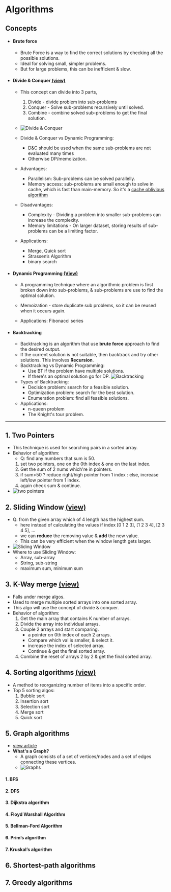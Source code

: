 # Algorithms

## Concepts

-   #### Brute force

    -   Brute Force is a way to find the correct solutions by checking all the possible solutions.
    -   Ideal for solving small, simpler problems.
    -   But for large problems, this can be inefficient & slow.

-   #### Divide & Conquer [(view)](https://www.youtube.com/watch?v=YOh6hBtX5l0)

    -   This concept can divide into 3 parts,
        1. Divide - divide problem into sub-problems
        2. Conquer - Solve sub-problems recursively until solved.
        3. Combine - combine solved sub-problems to get the final solution.
    -   ![Divide & Conquer](imgs/divide%20&%20conquer.png)
    -   Divide & Conquer vs Dynamic Programming:
        -   D&C should be used when the same sub-problems are not evaluated many times
        -   Otherwise DP/memoization.
    -   Advantages:
        -   Parallelism: Sub-problems can be solved parallelly.
        -   Memory access: sub-problems are small enough to solve in cache, which is fast than main-memory. So it's a [cache oblivious algorithm](https://www.geeksforgeeks.org/cache-oblivious-algorithm/)
    -   Disadvantages:

        -   Complexity - Dividing a problem into smaller sub-problems can increase the complexity.
        -   Memory limitations - On larger dataset, storing results of sub-problems can be a limiting factor.

    -   Applications:
        -   Merge, Quick sort
        -   Strassen’s Algorithm
        -   binary search

-   #### Dynamic Programming [(View)](https://github.com/RukshanDias/Dynamic-Programming)

    -   A programming technique where an algorithmic problem is first broken down into sub-problems, & sub-problems are use to find the optimal solution.

    -   Memoization - store duplicate sub problems, so it can be reused when it occurs again.

    -   Applications: Fibonacci series

-   #### Backtracking
    -   Backtracking is an algorithm that use **brute force** approach to find the desired output.
    -   If the current solution is not suitable, then backtrack and try other solutions. This involves **Recursion**.
    -   Backtracking vs Dynamic Programming:
        -   Use BT if the problem have multiple solutions.
        -   If there's an optimal solution go for DP.
            ![Backtracking](imgs/backtracking.png)
    -   Types of Backtracking:
        -   Decision problem: search for a feasible solution.
        -   Optimization problem: search for the best solution.
        -   Enumeration problem: find all feasible solutions.
    -   Applications:
        -   n-queen problem
        -   The Knight's tour problem.

---

## 1. Two Pointers

-   This technique is used for searching pairs in a sorted array.
-   Behavior of algorithm:
    -   Q: find any numbers that sum is 50.
    1. set two pointers, one on the 0th index & one on the last index.
    2. Get the sum of 2 nums which're in pointers.
    3. if sum>50 ? reduce right/high pointer from 1 index : else, increase left/low pointer from 1 index.
    4. again check sum & continue.
-   ![two pointers](imgs/two%20pointers.png)

## 2. Sliding Window [(view)](https://www.youtube.com/shorts/3V8YcmxtRLQ)

-   Q: from the given array which of 4 length has the highest sum.
    -   here instead of calculating the values if index [0 1 2 3], [1 2 3 4], [2 3 4 5], ...
    -   we can **reduce** the removing value & **add** the new value.
    -   This can be very efficient when the window length gets larger.
-   ![Sliding Window](imgs/sliding%20window.png)
-   Where to use Sliding Window:
    -   Array, sub-array
    -   String, sub-string
    -   maximum sum, minimum sum

## 3. K-Way merge [(view)](https://www.youtube.com/watch?v=vO961e332A4)

-   Falls under merge algos.
-   Used to merge multiple sorted arrays into one sorted array.
-   This algo will use the concept of divide & conquer.
-   Behavior of algorithm:
    1. Get the main array that contains K number of arrays.
    2. Divide the array into individual arrays.
    3. Couple 2 arrays and start comparing.
        - a pointer on 0th index of each 2 arrays.
        - Compare which val is smaller, & select it.
        - increase the index of selected array.
        - Continue & get the final sorted array.
    4. Combine the reset of arrays 2 by 2 & get the final sorted array.

## 4. Sorting algorithms [(view)](https://www.geeksforgeeks.org/sorting-algorithms/)

-   A method to reorganizing number of items into a specific order.
-   Top 5 sorting algos:
    1. Bubble sort
    2. Insertion sort
    3. Selection sort
    4. Merge sort
    5. Quick sort

## 5. Graph algorithms

-   [view article](https://towardsdatascience.com/10-graph-algorithms-visually-explained-e57faa1336f3)
-   **What's a Graph?**
    - A graph consists of a set of vertices/nodes and a set of edges connecting these vertices.
    - ![Graphs](imgs/graphs.png)

#### 1. BFS

#### 2. DFS

#### 3. Dijkstra algorithm

#### 4. Floyd Warshall Algorithm

#### 5. Bellman-Ford Algorithm

#### 6. Prim’s algorithm

#### 7. Kruskal’s algorithm

## 6. Shortest-path algorithms

## 7. Greedy algorithms
